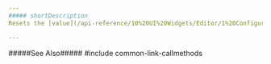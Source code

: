 ```yaml
---
##### shortDescription
Resets the [value](/api-reference/10%20UI%20Widgets/Editor/1%20Configuration/value.md '{basewidgetpath}/Configuration/#value') option to an empty string.

---
```

#####See Also#####
#include common-link-callmethods